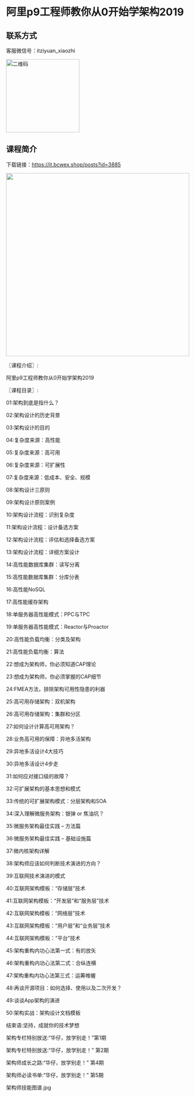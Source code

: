 # 阿里p9工程师教你从0开始学架构2019

## 联系方式

客服微信号：itziyuan_xiaozhi

<img src="https://ziyuanyun.oss-cn-guangzhou.aliyuncs.com/common/20240614073449/666b82192834a.jpg" width="200" height="200" alt="二维码">

## 课程简介

下载链接：https://it.bcwex.shop/posts?id=3885

<img src="https://ziyuanyun.oss-cn-guangzhou.aliyuncs.com/yun/20240515185406/6644944ea4d93.jpg" width="500" alt="">

  〖课程介绍〗:

 阿里p9工程师教你从0开始学架构2019

 〖课程目录〗:

 01:架构到底是指什么？

 02:架构设计的历史背景

 03:架构设计的目的

 04:复杂度来源：高性能

 05:复杂度来源：高可用

 06:复杂度来源：可扩展性

 07:复杂度来源：低成本、安全、规模

 08:架构设计三原则

 09:架构设计原则案例

 10:架构设计流程：识别复杂度

 11:架构设计流程：设计备选方案

 12:架构设计流程：评估和选择备选方案

 13:架构设计流程：详细方案设计

 14:高性能数据库集群：读写分离

 15:高性能数据库集群：分库分表

 16:高性能NoSQL

 17:高性能缓存架构

 18:单服务器高性能模式：PPC与TPC

 19:单服务器高性能模式：Reactor与Proactor

 20:高性能负载均衡：分类及架构

 21:高性能负载均衡：算法

 22:想成为架构师，你必须知道CAP理论

 23:想成为架构师，你必须掌握的CAP细节

 24:FMEA方法，排除架构可用性隐患的利器

 25:高可用存储架构：双机架构

 26:高可用存储架构：集群和分区

 27:如何设计计算高可用架构？

 28:业务高可用的保障：异地多活架构

 29:异地多活设计4大技巧

 30:异地多活设计4步走

 31:如何应对接口级的故障？

 32:可扩展架构的基本思想和模式

 33:传统的可扩展架构模式：分层架构和SOA

 34:深入理解微服务架构：银弹 or 焦油坑？

 35:微服务架构最佳实践 &#8211; 方法篇

 36:微服务架构最佳实践 &#8211; 基础设施篇

 37:微内核架构详解

 38:架构师应该如何判断技术演进的方向？

 39:互联网技术演进的模式

 40:互联网架构模板：“存储层”技术

 41:互联网架构模板：“开发层”和“服务层”技术

 42:互联网架构模板：“网络层”技术

 43:互联网架构模板：“用户层”和“业务层”技术

 44:互联网架构模板：“平台”技术

 45:架构重构内功心法第一式：有的放矢

 46:架构重构内功心法第二式：合纵连横

 47:架构重构内功心法第三式：运筹帷幄

 48:再谈开源项目：如何选择、使用以及二次开发？

 49:谈谈App架构的演进

 50:架构实战：架构设计文档模板

 结束语:坚持，成就你的技术梦想

 架构专栏特别放送:“华仔，放学别走！”第1期

 架构专栏特别放送:“华仔，放学别走！” 第2期

 架构师成长之路:“华仔，放学别走！” 第4期

 架构师必读书单:“华仔，放学别走！” 第5期

 架构师技能图谱.jpg

  